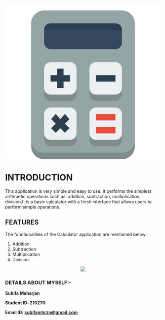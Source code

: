 <p align = "center"><img src="https://github.com/Subifa071/CalculatorApp/blob/master/calculator.png" >
  <br>
<h1>INTRODUCTION</h1>
This application is very simple and easy to use. It performs the simplest arithmetic operations such as: addition, subtraction, multiplication, division.It is a basic calculator with a fresh interface that allows users to perform simple operations.
<h2>FEATURES</h2>
The functionalities of the Calculator application are mentioned below:
<ol>    
  <li> Addition 
    <li> Subtraction
      <li> Multiplication
        <li>Division
         </ol>
        
  <p align = "center"><img src="https://media.giphy.com/media/3o85xFdBA27p6TJWgM/giphy.gif" width="600">     
         
 <h3> DETAILS ABOUT MYSELF:-</h3>
  <strong>
  
 Subifa Maharjan<br>
  
  
 Student ID: 210270 <br>
 
Email ID: subifamhrzn@gmail.com<br>
 </strong>
 
 
  
